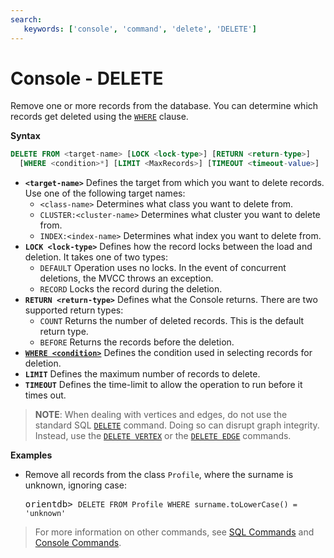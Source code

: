 ```yaml
---
search:
   keywords: ['console', 'command', 'delete', 'DELETE']
---
```


<!-- proofread 2015-01-07 SAM -->

# Console - DELETE

Remove one or more records from the database. You can determine which records get deleted using the [`WHERE`](SQL-Where.md) clause.

**Syntax**

```sql
DELETE FROM <target-name> [LOCK <lock-type>] [RETURN <return-type>]
  [WHERE <condition>*] [LIMIT <MaxRecords>] [TIMEOUT <timeout-value>]
```

- **`<target-name>`** Defines the target from which you want to delete records.  Use one of the following target names:
  - `<class-name>` Determines what class you want to delete from.
  - `CLUSTER:<cluster-name>` Determines what cluster you want to delete from.
  - `INDEX:<index-name>` Determines what index you want to delete from.
- **`LOCK <lock-type>`** Defines how the record locks between the load and deletion. It takes one of two types:
  - `DEFAULT` Operation uses no locks. In the event of concurrent deletions, the MVCC throws an exception.
  - `RECORD` Locks the record during the deletion.
- **`RETURN <return-type>`** Defines what the Console returns.  There are two supported return types:
  - `COUNT` Returns the number of deleted records. This is the default return type.
  - `BEFORE` Returns the records before the deletion.
- [**`WHERE <condition>`**](SQL-Where.md) Defines the condition used in selecting records for deletion.
- **`LIMIT`** Defines the maximum number of records to delete.
- **`TIMEOUT`** Defines the time-limit to allow the operation to run before it times out.

>**NOTE**: When dealing with vertices and edges, do not use the standard SQL [`DELETE`](SQL-Delete.md) command.  Doing so can disrupt graph integrity. Instead, use the [`DELETE VERTEX`](SQL-Delete-Vertex.md) or the [`DELETE EDGE`](SQL-Delete-Edge.md) commands.

**Examples**

- Remove all records from the class `Profile`, where the surname is unknown, ignoring case:

  <pre>
  orientdb> <code class="lang-sql userinput">DELETE FROM Profile WHERE surname.toLowerCase() = 'unknown'</code>
  </pre>


>For more information on other commands, see [SQL Commands](SQL.md) and [Console Commands](Console-Commands.md).

